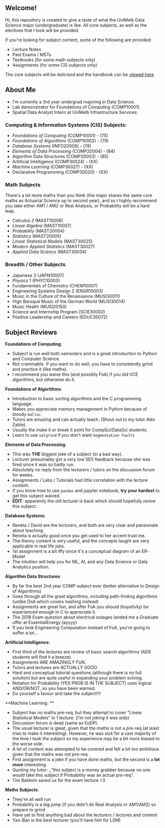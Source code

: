 ## Welcome!
Hi, this repository is created to give a taste of what the UniMelb Data Science major (undergraduate) is like. All core subjects, as well as the electives that I took will be provided.

If you're looking for subject content, some of the following are provided:
- Lecture Notes
- Past Exams / MSTs
- Textbooks (for some math subjects only)
- Assignments (for some CIS subjects only)

The core subjects will be _italicised_ and the handbook can be [viewed here](https://handbook.unimelb.edu.au/2019/components/b-sci-major-8)

## About Me
- I'm currently a 3rd year undergrad majoring in Data Science.
- Lab demonstrator for Foundations of Computing (COMP10001).
- Spatial Data Analyst Intern at UniMelb Infrastructure Services.

### Computing & Information Systems (CIS) Subjects:
- _Foundations of Computing_ (COMP10001) - (75)
- _Foundations of Algorithms_ (COMP10002) - (79)
- _Database Systems_ (INFO20008) - (78)
- _Elements of Data Processing_ (COMP20004) - (84)
- Algorithm Data Structures (COMP20003) - (85)
- Artificial Intelligence (COMP30024) - (XX)
- _Machine Learning_ (COMP30027) - (XX)
- Declarative Programming (COMP30020) - (XX)

### Math Subjects
There's a lot more maths than you think (the major shares the same core maths as Actuarial Science up to second year), and so I highly recommend you take either AM1 / AM2 or Real Analysis, or Probability will be a hard leap.
- _Calculus 2_ (MAST10006)
- _Linear Algebra_ (MAST10007)
- _Probability_ (MAST20004)
- _Statistics_ (MAST20005)
- _Linear Statistical Models_ (MAST30025)
- _Modern Applied Statistics_ (MAST30027)
- _Applied Data Science_ (MAST30034)

### Breadth / Other Subjects
- Japanese 3 (JAPN10007)
- Physics 1 (PHYC10003)
- Fundamentals of Chemistry (CHEM10007)
- Engineering Systems Design 2 (ENGR10003)
- Music in the Culture of the Renaissance (MUSI30011)
- High Baroque Music of the German World (MUSI30014)
- Music Health (MUSI20150)
- Science and Internship Program (SCIE30002)
- Positive Leadership and Careers (EDUC30072)

## Subject Reviews
**Foundations of Computing**:  
- Subject is run well both semesters and is a great introduction to Python and Computer Science.
- Not crammable. If you want to do well, you have to consistently grind and practice it (like maths).
- I recommend you waive this (and possibly FoA) if you did VCE algorithms, but otherwise do it.

**Foundations of Algorithms**:  
- Introduction to basic sorting algorithms and the C programming language.
- Makes you appreciate memory management in Python because of bloody `malloc`.
- Tutors are amazing and can actually teach. (Shout out to my tutor Alex Zable).
- Usually the make it or break it point for CompSci/DataSci students.
- Learn to use `valgrind` if you don't want `Segmentation Faults`

**Elements of Data Processing**:  
- This was **THE** biggest joke of a subject (in a bad way).
- Lecturer presumably got a very low SES feedback because she was fired since it was so badly run.
- Absolutely no reply from the lecturers / tutors on the discussion forum for weeks.
- Assignments / Labs / Tutorials had little correlation with the lecture content.
- If you know how to use `pandas` and jupyter notebook, **try your hardest** to get this subject waived.
- **EDIT**: apparently the old lecturer is back which should hopefully revive this subject.

**Database Systems**:
- Reneta / David are the lecturers, and both are very clear and passionate about teaching.
- Reneta is actually good once you get used to her accent trust me.
- The theory content is very useful, and the concepts taught are very applicable in real life jobs.
- 1st assignment is a bit iffy since it's a conceptual diagram of an ER-Model
- The intuition will help you for ML, AI, and any Data Science or Data Analytics position.

**Algorithm Data Structures**:
- By far the best 2nd year COMP subject ever (better alternative to Design of Algorithms)
- Goes through all the great algorithms, _including_ path-finding algorithms (unlike DoA which covers hashing instead)
- Assignments are great fun, and after FoA you should (hopefully) be experienced enough in C to appreciate it.
- The 2018 Exam question about electrical outages landed me a Graduate offer at EssentialEnergy (ayyyy)
- If you took Engineering Computation instead of FoA, you're going to suffer a lot...

**Artificial Intelligence**:
- First third of the lectures are review of basic search algorithms (ADS students will find it a breeze).
- Assignments ARE AMAZINGLY FUN.
- Tutors and lectures are ACTUALLY GOOD.
- Hard and conceptual tutorial questions (although there is no full solution) but are quite useful in expanding your problem solving.
- Notation for Probability (YES PROB IS IN THE SUBJECT) uses logical AND/OR/NOT, so you have been warned.
- Do yourself a favour and take the subject!!!!

**Machine Learning: **
- Subject has no maths pre-req, but they attempt to cover "Linear Statistical Models" in 1 lecture. (_I'm not joking it was aids_)
- Discussion forum is dead (same as EoDP).
- The usual lecturer is great, given that the maths is not a pre-req (at least tries to make it interesting). However, he was sick for a vast majority of the time I took the subject so my experience may be a bit more biased to the worse side.
- A lot of content was attempted to be covered and felt a bit too ambitious given that the maths was not pre-req.
- First assignment is a joke if you have done maths, but the second is a **lot more** interesting.
- Quoting my tutor: _"this subject is a money grabber because no one would take this subject if Probability was an actual pre-req".
- Tim Baldwin saved us for the exam lecture <3

**Maths Subjects**:
- They're all well run
- Probability is a big jump (if you didn't do Real Analysis or AM1/AM2) so prepare to grind
- Have yet to find anything bad about the lecturers / lectures and content
- Yao-Ban is the best lecturer (you'll have him for LSM)
